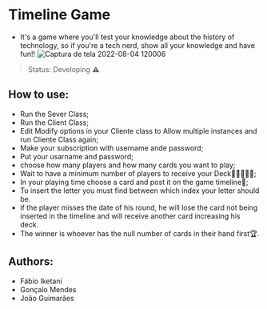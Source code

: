 # Timeline Game
+ It's a game where you'll test your knowledge about the history of technology, so if you're a tech nerd, show all your knowledge and have fun!!
![Captura de tela 2022-08-04 120006](https://user-images.githubusercontent.com/108727648/186260255-089bf320-82fa-48fd-af6b-ddba745f9711.png)

>Status: Developing ⚠️

## How to use:
+ Run the Sever Class;
+ Run the Client Class;
+ Edit Modify options in your Cliente class to Allow multiple instances and run Cliente Class again;
+ Make your subscription with username ande password;
+ Put your usarname and password;
+ choose how many players and how many cards you want to play;
+ Wait to have a minimum number of players to receive your Deck🧑🏿‍🤝‍🧑🏿;
+ In your playing time choose a card and post it on the game timeline🎴;
+ To insert the letter you must find between which index your letter should be.
+ if the player misses the date of his round, he will lose the card not being inserted in the timeline and will receive another card increasing his deck.
+ The winner is whoever has the null number of cards in their hand first🏆.

## Authors:
+ Fábio Iketani
+ Gonçalo Mendes
+ João Guimarães
